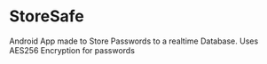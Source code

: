 # StoreSafe
Android App made to Store Passwords to a realtime Database.
Uses AES256 Encryption for passwords
